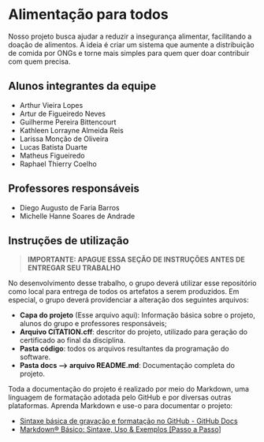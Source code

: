 # Alimentação para todos

Nosso projeto busca ajudar a reduzir a insegurança alimentar, facilitando a doação de alimentos. A ideia é criar um sistema que aumente a distribuição de comida por ONGs e torne mais simples para quem quer doar contribuir com quem precisa.

## Alunos integrantes da equipe

* Arthur Vieira Lopes
* Artur de Figueiredo Neves
* Guilherme Pereira Bittencourt
* Kathleen Lorrayne Almeida Reis
* Larissa Monção de Oliveira
* Lucas Batista Duarte
* Matheus Figueiredo
* Raphael Thierry Coelho

## Professores responsáveis

* Diego Augusto de Faria Barros
* Michelle Hanne Soares de Andrade



## Instruções de utilização 

> **IMPORTANTE: APAGUE ESSA SEÇÃO DE INSTRUÇÕES ANTES DE ENTREGAR SEU TRABALHO**

No desenvolvimento desse trabalho, o grupo deverá utilizar esse repositório como local para entrega de todos os artefatos a serem produzidos. Em especial, o grupo deverá providenciar a alteração dos seguintes arquivos:

* **Capa do projeto** (Esse arquivo aqui): Informação básica sobre o projeto, alunos do grupo e professores responsáveis;
* **Arquivo CITATION.cff**: descritor do projeto, utilizado para geração do certificado ao final da disciplina.
* **Pasta código**: todos os arquivos resultantes da programação do software.
* **Pasta docs --> arquivo README.md**: Documentação completa do projeto.

Toda a documentação do projeto é realizado por meio do Markdown, uma linguagem de formatação adotada pelo GitHub e por diversas outras plataformas. Aprenda Markdown e use-o para documentar o projeto:

* [Sintaxe básica de gravação e formatação no GitHub - GitHub Docs](https://docs.github.com/pt/get-started/writing-on-github/getting-started-with-writing-and-formatting-on-github/basic-writing-and-formatting-syntax)
* [Markdown® Básico: Sintaxe, Uso &amp; Exemplos [Passo a Passo]](https://markdown.net.br/sintaxe-basica/)
